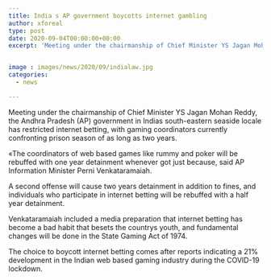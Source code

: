 ```yaml
---
title: India s AP government boycotts internet gambling
author: xforeal 
type: post
date: 2020-09-04T00:00:00+00:00
excerpt: 'Meeting under the chairmanship of Chief Minister YS Jagan Mohan Reddy, the Andhra Pradesh (AP) government in Indias south-eastern beach front locale has prohibited internet betting, with gaming coordinators presently confronting prison season of up to two years '


image : images/news/2020/09/indialaw.jpg
categories:
  - news

---
```

Meeting under the chairmanship of Chief Minister YS Jagan Mohan Reddy, the Andhra Pradesh (AP) government in Indias south-eastern seaside locale has restricted internet betting, with gaming coordinators currently confronting prison season of as long as two years. 

&#171;The coordinators of web based games like rummy and poker will be rebuffed with one year detainment whenever got just because, said AP Information Minister Perni Venkataramaiah. 

A second offense will cause two years detainment in addition to fines, and individuals who participate in internet betting will be rebuffed with a half year detainment. 

Venkataramaiah included a media preparation that internet betting has become a bad habit that besets the countrys youth, and fundamental changes will be done in the State Gaming Act of 1974. 

The choice to boycott internet betting comes after reports indicating a 21&percnt; development in the Indian web based gaming industry during the COVID-19 lockdown.